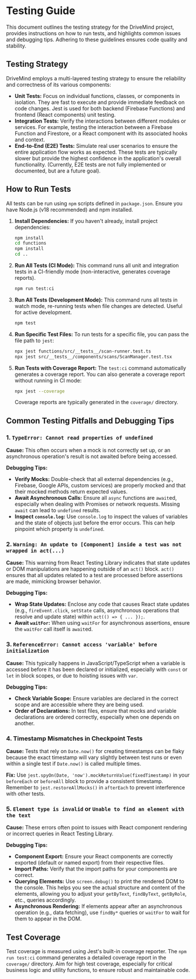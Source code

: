 # Testing Guide

This document outlines the testing strategy for the DriveMind project, provides instructions on how to run tests, and highlights common issues and debugging tips. Adhering to these guidelines ensures code quality and stability.

## Testing Strategy

DriveMind employs a multi-layered testing strategy to ensure the reliability and correctness of its various components:

-   **Unit Tests:** Focus on individual functions, classes, or components in isolation. They are fast to execute and provide immediate feedback on code changes. Jest is used for both backend (Firebase Functions) and frontend (React components) unit testing.
-   **Integration Tests:** Verify the interactions between different modules or services. For example, testing the interaction between a Firebase Function and Firestore, or a React component with its associated hooks and context.
-   **End-to-End (E2E) Tests:** Simulate real user scenarios to ensure the entire application flow works as expected. These tests are typically slower but provide the highest confidence in the application's overall functionality. (Currently, E2E tests are not fully implemented or documented, but are a future goal).

## How to Run Tests

All tests can be run using `npm` scripts defined in `package.json`. Ensure you have Node.js (v18 recommended) and npm installed.

1.  **Install Dependencies:**
    If you haven't already, install project dependencies:
    ```bash
    npm install
    cd functions
    npm install
    cd ..
    ```

2.  **Run All Tests (CI Mode):**
    This command runs all unit and integration tests in a CI-friendly mode (non-interactive, generates coverage reports).
    ```bash
    npm run test:ci
    ```

3.  **Run All Tests (Development Mode):**
    This command runs all tests in watch mode, re-running tests when file changes are detected. Useful for active development.
    ```bash
    npm test
    ```

4.  **Run Specific Test Files:**
    To run tests for a specific file, you can pass the file path to `jest`:
    ```bash
    npx jest functions/src/__tests__/scan-runner.test.ts
    npx jest src/__tests__/components/scans/ScanManager.test.tsx
    ```

5.  **Run Tests with Coverage Report:**
    The `test:ci` command automatically generates a coverage report. You can also generate a coverage report without running in CI mode:
    ```bash
    npx jest --coverage
    ```
    Coverage reports are typically generated in the `coverage/` directory.

## Common Testing Pitfalls and Debugging Tips

### 1. `TypeError: Cannot read properties of undefined`

**Cause:** This often occurs when a mock is not correctly set up, or an asynchronous operation's result is not awaited before being accessed.

**Debugging Tips:**
-   **Verify Mocks:** Double-check that all external dependencies (e.g., Firebase, Google APIs, custom services) are properly mocked and that their mocked methods return expected values.
-   **Await Asynchronous Calls:** Ensure all `async` functions are `await`ed, especially when dealing with Promises or network requests. Missing `await` can lead to `undefined` results.
-   **Inspect `console.log`:** Use `console.log` to inspect the values of variables and the state of objects just before the error occurs. This can help pinpoint which property is `undefined`.

### 2. `Warning: An update to [Component] inside a test was not wrapped in act(...)`

**Cause:** This warning from React Testing Library indicates that state updates or DOM manipulations are happening outside of an `act()` block. `act()` ensures that all updates related to a test are processed before assertions are made, mimicking browser behavior.

**Debugging Tips:**
-   **Wrap State Updates:** Enclose any code that causes React state updates (e.g., `fireEvent.click`, `setState` calls, asynchronous operations that resolve and update state) within `act(() => { ... });`.
-   **Await `waitFor`:** When using `waitFor` for asynchronous assertions, ensure the `waitFor` call itself is `await`ed.

### 3. `ReferenceError: Cannot access 'variable' before initialization`

**Cause:** This typically happens in JavaScript/TypeScript when a variable is accessed before it has been declared or initialized, especially with `const` or `let` in block scopes, or due to hoisting issues with `var`.

**Debugging Tips:**
-   **Check Variable Scope:** Ensure variables are declared in the correct scope and are accessible where they are being used.
-   **Order of Declarations:** In test files, ensure that mocks and variable declarations are ordered correctly, especially when one depends on another.

### 4. Timestamp Mismatches in Checkpoint Tests

**Cause:** Tests that rely on `Date.now()` for creating timestamps can be flaky because the exact timestamp will vary slightly between test runs or even within a single test if `Date.now()` is called multiple times.

**Fix:** Use `jest.spyOn(Date, 'now').mockReturnValue(fixedTimestamp)` in your `beforeEach` or `beforeAll` block to provide a consistent timestamp. Remember to `jest.restoreAllMocks()` in `afterEach` to prevent interference with other tests.

### 5. `Element type is invalid` or `Unable to find an element with the text`

**Cause:** These errors often point to issues with React component rendering or incorrect queries in React Testing Library.

**Debugging Tips:**
-   **Component Export:** Ensure your React components are correctly exported (default or named export) from their respective files.
-   **Import Paths:** Verify that the import paths for your components are correct.
-   **Querying Elements:** Use `screen.debug()` to print the rendered DOM to the console. This helps you see the actual structure and content of the elements, allowing you to adjust your `getByText`, `findByText`, `getByRole`, etc., queries accordingly.
-   **Asynchronous Rendering:** If elements appear after an asynchronous operation (e.g., data fetching), use `findBy*` queries or `waitFor` to wait for them to appear in the DOM.

## Test Coverage

Test coverage is measured using Jest's built-in coverage reporter. The `npm run test:ci` command generates a detailed coverage report in the `coverage/` directory. Aim for high test coverage, especially for critical business logic and utility functions, to ensure robust and maintainable code.
